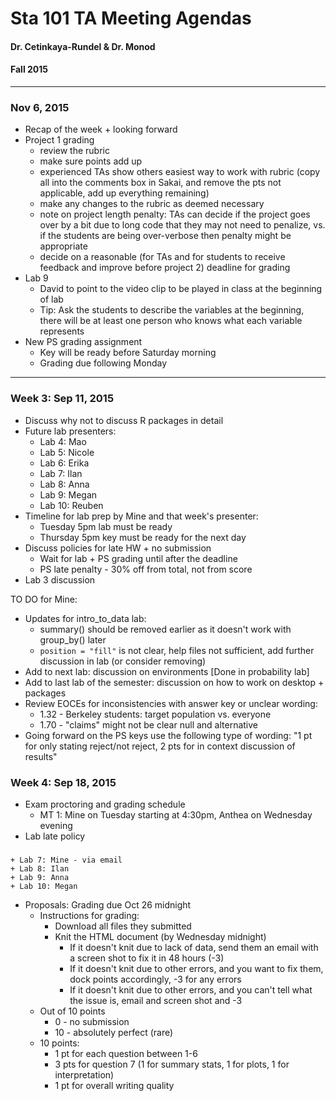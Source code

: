 Sta 101 TA Meeting Agendas
===========================

#### Dr. Cetinkaya-Rundel & Dr. Monod
#### Fall 2015

* * *

### Nov 6, 2015

- Recap of the week + looking forward
- Project 1 grading
    + review the rubric
    + make sure points add up
    + experienced TAs show others easiest way to work with rubric 
    (copy all into the comments box in Sakai, and remove the pts
    not applicable, add up everything remaining)
    + make any changes to the rubric as deemed necessary
    + note on project length penalty: TAs can decide if the project
    goes over by a bit due to long code that they may not need to
    penalize, vs. if the students are being over-verbose then 
    penalty might be appropriate
    + decide on a reasonable (for TAs and for students to receive
    feedback and improve before project 2) deadline for grading
- Lab 9
    + David to point to the video clip to be played in class
    at the beginning of lab
    + Tip: Ask the students to describe the variables at the beginning,
    there will be at least one person who knows what each variable represents
- New PS grading assignment
    + Key will be ready before Saturday morning
    + Grading due following Monday

* * *

### Week 3: Sep 11, 2015

* Discuss why not to discuss R packages in detail
* Future lab presenters:
    + Lab 4: Mao
    + Lab 5: Nicole
    + Lab 6: Erika
    + Lab 7: Ilan
    + Lab 8: Anna
    + Lab 9: Megan
    + Lab 10: Reuben
* Timeline for lab prep by Mine and that week's presenter:
    + Tuesday 5pm lab must be ready 
    + Thursday 5pm key must be ready for the next day
* Discuss policies for late HW + no submission
    + Wait for lab + PS grading until after the deadline
    + PS late penalty - 30% off from total, not from score
* Lab 3 discussion

TO DO for Mine:
* Updates for intro_to_data lab:
  + summary() should be removed earlier as it doesn't work with group_by() later
  + `position = "fill"` is not clear, help files not sufficient, add
  further discussion in lab (or consider removing)
* Add to next lab: discussion on environments [Done in probability lab]
* Add to last lab of the semester: discussion on how to work on desktop + packages
* Review EOCEs for inconsistencies with answer key or unclear wording:
  + 1.32 - Berkeley students: target population vs. everyone
  + 1.70 - "claims" might not be clear null and alternative
* Going forward on the PS keys use the following type of wording: "1 pt for 
only stating reject/not reject, 2 pts for in context discussion of results"


### Week 4: Sep 18, 2015

* Exam proctoring and grading schedule
    - MT 1: Mine on Tuesday starting at 4:30pm, Anthea on Wednesday evening
* Lab late policy

###    

    + Lab 7: Mine - via email
    + Lab 8: Ilan
    + Lab 9: Anna
    + Lab 10: Megan

- Proposals: Grading due Oct 26 midnight
  - Instructions for grading:
    - Download all files they submitted
    - Knit the HTML document (by Wednesday midnight)
      - If it doesn't knit due to lack of data, send them an email with a screen shot to fix it in 48 hours (-3)
      - If it doesn't knit due to other errors, and you want to fix them, dock points accordingly, -3 for any errors
      - If it doesn't knit due to other errors, and you can't tell what the issue is, email and screen shot and -3
  - Out of 10 points
    - 0 - no submission
    - 10 - absolutely perfect (rare)
  - 10 points:
    - 1 pt for each question between 1-6
    - 3 pts for question 7 (1 for summary stats, 1 for plots, 1 for interpretation)
    - 1 pt for overall writing quality
 


